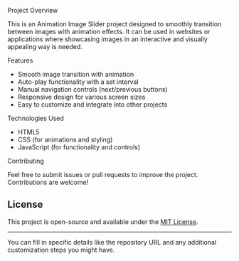 Project Overview

This is an Animation Image Slider project designed to smoothly transition between images with animation effects. 
It can be used in websites or applications where showcasing images in an interactive and visually appealing way is needed.

 Features

- Smooth image transition with animation
- Auto-play functionality with a set interval
- Manual navigation controls (next/previous buttons)
- Responsive design for various screen sizes
- Easy to customize and integrate into other projects

 Technologies Used

- HTML5
- CSS (for animations and styling)
- JavaScript (for functionality and controls)

Contributing

Feel free to submit issues or pull requests to improve the project. Contributions are welcome!

## License

This project is open-source and available under the [MIT License](LICENSE).

---

You can fill in specific details like the repository URL and any additional customization steps you might have.
